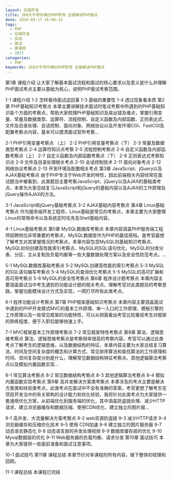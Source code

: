 ```yaml
---
layout: 后端开发
title: 360大牛带你横扫PHP职场 全面解读PHP面试
date: 2018-09-17 16:08:13
tags:
  - PHP
  - 后端开发
  - 实战
  - 面试
  - 慕课网
  - 2017
categories:
  - PHP
keywords: 360大牛带你横扫PHP职场 全面解读PHP面试
---
```

第1章 课程介绍
让大家了解基本面试流程和面试的核心要求以及意义是什么并理解PHP面试考点主要以基础为核心，说明PHP面试考察范围。

1-1 课程介绍
1-2 怎样看待面试这回事
1-3 基础的重要性
1-4 透过现象看本质
第2章 PHP基础知识考察点
本章主要讲解技术面试时笔试考察中所遇到的PHP基础知识各个方面的考察点，帮助大家梳理PHP基础知识及易出错及难点，掌握引用变量、常量及数据类型、运算符、流程控制、自定义函数及内部函数、正则表达式、文件及目录处理、会话控制、面向对象、网络协议以及开发环境CGI、FastCGI及配置考察点内容，基本可以摸清面试官所考察...
<!-- more -->
2-1 PHP引用变量考察点 （上）
2-2 PHP引用变量考察点（下）
2-3 常量及数据类型考察点
2-4 运算符知识点考察
2-5 流程控制考察点
2-6 自定义函数及内部函数考察点（上）
2-7 自定义函数及内部函数考察点（下）
2-8 正则表达式考察知识点
2-9 文件及目录处理相关考点
2-10 会话控制技术
2-11 面向对象考点
2-12 网络协议考察点
2-13 开发环境及配置相关考点
第3章 JavaScript、jQuery以及AJAX基础考察点
由于PHP专注于Web开发的特性，因此前端相关内容经常在面试题当中被看到，此类题目主要考察JavaScript、jQuery以及AJAX的基础类考点，本章为大家总结复习JavaScript和jQuery的基础内容以及AJAX的工作原理及jQuery操作AJAX的方法。

3-1 JavaScript和jQuery基础考察点
3-2 AJAX基础内容考察点
第4章 Linux基础考察点
作为服务端开发工程师，Linux基础是常见的考察点，本章主要为大家整理Linux的常用命令以及系统定时任务及Shell基础内容。

4-1 Linux基础考察点
第5章 MySQL数据库考察点
本章内容涵盖PHP服务端工程师招聘岗位非常重要的考察点，MySQL数据库作为PHP的最佳搭档，是考官最想了解考生对其掌握情况的考察点，本章内容包含MySQL的基础知识考察点、MySQL如何创建高性能索引考察点、MySQL的SQL语句优化、MySQL的分库分表、分区、主从复制及负载均衡等一些大量数据处理方案以及安全性防范考点。...

5-1 MySQL数据库基础考察点
5-2 MySQL创建高性能的索引考察点
5-3 MySQL的SQL语句编写考察点
5-4 MySQL的查询优化考察点
5-5 MySQL的高可扩展和高可用考察点
5-6 MySQL的安全性考察点
第6章 程序设计题考察点
本章内容主要涵盖面试当中考生遇到的功能设计题的相关考点，理解考官对此类题目的考察思路，掌握功能模块设计方式及实现，一网打尽所有此类考点。

6-1 程序功能设计考察点
第7章 PHP框架基础知识考察点
本章内容主要涵盖面试中遇到的PHP开发模式MVC的基本工作原理、单一入口的工作原理、模板引擎的工作原理以及一些常见框架的功能特性，可以从侧面看出考官比较重视考生对框架的熟练程度，便于入职后能够快速上手。

7-1 MVC框架基本工作原理考察点
7-2 常见框架特性考察点
第8章 算法、逻辑思维考察点
算法、逻辑思维考察点是考察频率很高的考察内容，考官可以通过此类考点了解考生的逻辑思维，以及数据结构的特征，本章内容主要为大家总结复习算法、时间及空间复杂度的概念和计算方式、常见排序算法和查找算法的工作原理和时间、空间复杂度分别是什么，理解常见数据结构特征考察点、其他逻辑算法考察点以及模拟内置函数实现...

8-1 常见算法考察点
8-2 常见数据结构考察点
8-3 其他逻辑算法考察点
8-4 模拟内置函数实现考察点
第9章 高并发解决方案类考察点
本章涉及的考点主要是解决方案类和经验类考点，此类考点在面试中不会有准确的答案，考官更想了解考生在项目开发当中的有关架构的设计能力和优化经验，我将针对此类考点为大家提供一套通用优化方案，从前端优化到服务端的优化，其中涵盖防盗链处理、减少HTTP请求、建立浏览器缓存和数据压缩、使用CDN优化、建立独立的图片服...

9-1 高并发、大流量解决方案考察点
9-2 web资源防盗链
9-3 减少HTTP请求
9-4 浏览器缓存和压缩优化技术
9-5 使用 CDN加速
9-6 建立独立的图片服务器
9-7 动态语言静态化
9-8 动态语言层的并发处理视频
9-9 数据库缓存层的优化
9-10 Mysql数据层的优化
9-11 Web服务器的负载均衡、请求分发
第10章 面试技巧
本章为大家提供一些面前准备和面试注意事项。

10-1 面试技巧
第11章 课程总结
本章节针对本课程的所有内容，做下整体的梳理和回顾。

11-1 课程总结
本课程已完结
﻿
<div id="jspay" sid="WStaPnr3221" style="display:none">WStaPnr3221</div>
<script type="text/javascript" src="https://www.fageka.com/j.js"></script>
<script type="text/javascript" src="https://www.fageka.com/f.js" charset="utf-8"></script>
